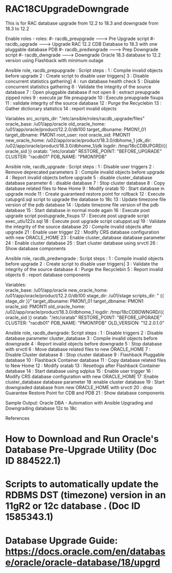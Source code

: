 # RAC18CUpgradeDowngrade
This is for RAC database upgrade from 12.2 to 18.3 and downgrade from 18.3 to 12.2

Enable roles - 
  roles:
   #- racdb_preupgrade             ---> Pre Upgrade script
   #- racdb_upgrade                ---> Upgrade RAC 12.2 CDB Database to 18.3 with one pluggable database PDB
   #- racdb_predwngrade            ---> Prep Downgrade script
   #- racdb_dwngrade               ---> Downgrade Oracle 18.3 database to 12.2 version using Flashback with minimum outage

Ansible role, racdb_prepupgrade :
Script steps  : 1  : Compile invalid objects before upgrade
                2  : Create script to disable user triggers]
                3  : Disable concurrent statistics gathering]
                4  : run database health check
                5  : Disable concurrent statistics gathering
                6  : Validate the integrity of the source database
                7  : Open pluggable database if not open
                8  : extract preupgrade zipped roles
                9  : execute jar file preupgrade
                10 : Execute preupgrade fixups
		            11 : validate integrity of the source database
                12 : Purge the Recyclebin
                13 : Gather dictionary statistics
                14 : report invalid objects

Variables
src_scripts_dir:   "/etc/ansible/roles/racdb_upgrade/files"
oracle_base:       /u01/app/oracle
old_oracle_home:   /u01/app/oracle/product/12.2.0/db100
target_dbuname:    PMON1_01
target_dbname:     PMON1
root_user:         root
oracle_sid:        PMON11
new_oracle_home:   /u02/app/oracle/product/18.3.0/dbhome_1
jdk_dir:           /u02/app/oracle/product/18.3.0/dbhome_1/jdk
logdir:            /tmp/18cCDBUPGRD/{{ oracle_sid }}
oratab:            "/etc/oratab"
RESTORE_POINT:     "BEFORE_UPGRADE"
CLUSTER:           "racdb01"
PDB_NAME:          "PMON1PDB"
             	
Ansible role, racdb_upgrade :
Script steps  : 1  : Disable user triggers
                2  : Remove deprecated parameters
                3  : Compile invalid objects before upgrade
                4  : Report invalid objects before upgrade
                5  : disable cluster_database database parameter
                6  : disable database
		7  : Stop cluster database
               	8  : Copy database related files to New Home
		9  : Modify oratab
                10 : Start database in upgrade mode
                11 : Create guaranteed restore point for rollback
                12 : Execute catupgrd.sql script to upgrade the database to 18c
		13 : Update timezone file version of the pdb database
		14 : Update timezone file version of the pdb database
                15 : Start database in normal mode again
                16 : Execute post upgrade script postupgrade_fixups
		17 : Execute post upgrade script exec_utlu122s.sql
                18 : Execute post upgrade script catuppst.sql
		19 : Validate the integrity of the source database
                20 : Compile invalid objects after upgrade
		21 : Enable user trigger
		22 : Modify CRS database configuration with new ORACLE_HOME
		23 : Enable cluster_database database parameter 
		24 : Enable cluster database
		25 : Start cluster database using srvctl 
		26 : Show database components

Ansible role, racdb_predwngrade :
Script steps  : 1  : Compile invalid objects before upgrade
                2  : Create script to disable user triggers]
                3  : Validate the integrity of the source database
                4  : Purge the Recyclebin
                5  : Report invalid objects
                6  : report database components
 
Variables:		  
oracle_base:        /u01/app/oracle
new_oracle_home:    /u01/app/oracle/product/12.2.0/db100
stage_dir:          /u01/stage
scripts_dir:        " {{ stage_dir }}"
target_dbuname:     PMON1_01
target_dbname:      PMON1
oracle_sid:        PMON11
old_oracle_home:    /u02/app/oracle/product/18.3.0/dbhome_1
logdir:             /tmp/18cCDBDWNGRD/{{ oracle_sid }}
oratab:             "/etc/oratab"
RESTORE_POINT:      "BEFORE_UPGRADE"
CLUSTER:            "racdb01"
PDB_NAME:           "PMON1PDB"
OLD_VERSION:        "12.2.0.1.0"

			
Ansible role, racdb_dwngrade:
Script steps  : 1  : Disable triggers
                2  : Disable database parameter cluster_database
                3  : Compile invalid objects before downgrade
                4  : Report invalid objects before downgrade
                5  : Stop database with srvctl
                6  : Move database related files to new ORACLE_HOME
                7  : Disable Cluster database
                8  : Stop cluster database
                9  : Flashback Pluggable database 
                10 : Flashback Container database 
                11 : Copy database related files to New Home
		12 : Modify oratab
                13 : Resetlogs after Flashback Container database
                14 : Start database using sqlplus 
                15 : Enable user trigger 
                16 : Modify CRS database configuration with new ORACLE_HOME
		17 :Enable cluster_database database parameter
		18 :enable cluster database
                19 : Start downgraded database from new ORACLE_HOME with srvctl
                20 : drop Guarantee Restore Point for CDB and PDB
                21 : Show database components
                
Sample Output: Oracle DBA - Automation with Ansible Upgrading and Downgrading database 12c to 18c

References
# How to Download and Run Oracle's Database Pre-Upgrade Utility (Doc ID 884522.1)
# Scripts to automatically update the RDBMS DST (timezone) version in an 11gR2 or 12c database . (Doc ID 1585343.1)
# Database Upgrade Guide: https://docs.oracle.com/en/database/oracle/oracle-database/18/upgrd
